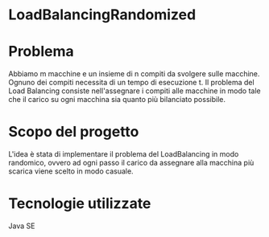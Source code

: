 # LoadBalancingRandomized

# Problema
Abbiamo m macchine e un insieme di n compiti da svolgere sulle macchine. Ognuno dei compiti necessita di un tempo di esecuzione t. Il problema del Load Balancing consiste nell'assegnare i compiti alle macchine in modo tale che il carico su ogni macchina sia quanto più bilanciato possibile.

# Scopo del progetto
L'idea è stata di implementare il problema del LoadBalancing in modo randomico, ovvero ad ogni passo il carico da assegnare alla macchina più scarica viene scelto in modo casuale.

# Tecnologie utilizzate
Java SE
